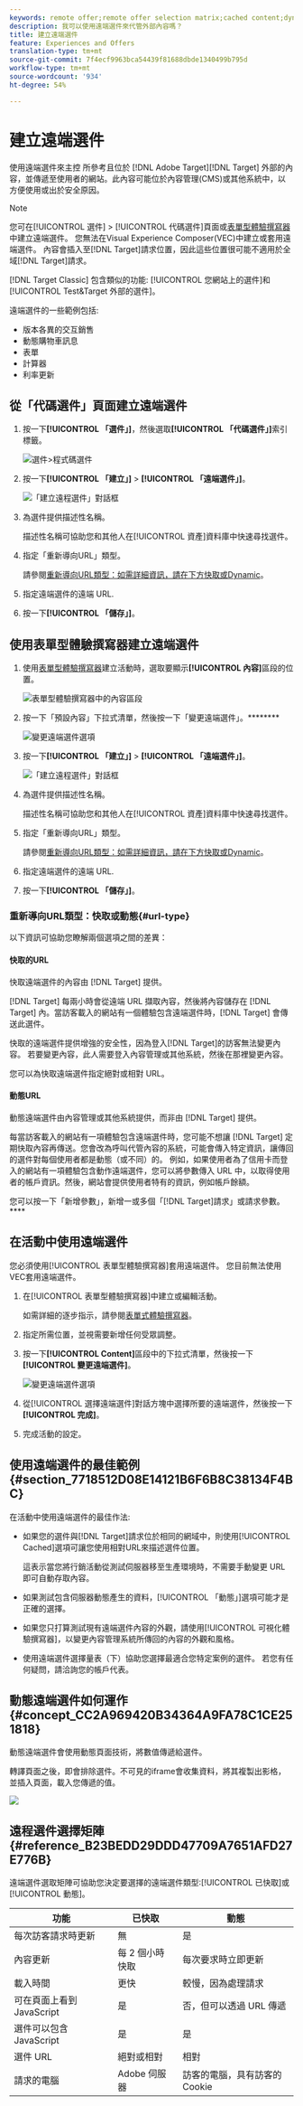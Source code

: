 ```yaml
---
keywords: remote offer;remote offer selection matrix;cached content;dynamic content;url type
description: 我可以使用遠端選件來代管外部內容嗎？
title: 建立遠端選件
feature: Experiences and Offers
translation-type: tm+mt
source-git-commit: 7f4ecf9963bca54439f81688dbde1340499b795d
workflow-type: tm+mt
source-wordcount: '934'
ht-degree: 54%

---
```



# 建立遠端選件

使用遠端選件來主控 所參考且位於 [!DNL Adobe Target][!DNL Target] 外部的內容，並傳遞至使用者的網站。此內容可能位於內容管理(CMS)或其他系統中，以方便使用或出於安全原因。

>[!NOTE]
>
>您可在[!UICONTROL 選件] > [!UICONTROL 代碼選件]頁面或[表單型體驗撰寫器](/help/c-experiences/form-experience-composer.md)中建立遠端選件。 您無法在Visual Experience Composer(VEC)中建立或套用遠端選件。 內容會插入至[!DNL Target]請求位置，因此這些位置很可能不適用於全域[!DNL Target]請求。
>
>[!DNL Target Classic] 包含類似的功能: [!UICONTROL 您網站上的選件]和 [!UICONTROL Test&amp;Target 外部的選件]。

遠端選件的一些範例包括:

* 版本各異的交互銷售
* 動態購物車訊息
* 表單
* 計算器
* 利率更新

## 從「代碼選件」頁面建立遠端選件

1. 按一下&#x200B;**[!UICONTROL 「選件」]**，然後選取&#x200B;**[!UICONTROL 「代碼選件」]**&#x200B;索引標籤。

   ![選件>程式碼選件](/help/c-experiences/c-manage-content/assets/offers-code-offers.png)

1. 按一下&#x200B;**[!UICONTROL 「建立」]** > **[!UICONTROL 「遠端選件」]**。

   ![「建立遠程選件」對話框](/help/c-experiences/c-manage-content/assets/remote_offer_ui.png)

1. 為選件提供描述性名稱。

   描述性名稱可協助您和其他人在[!UICONTROL 資產]資料庫中快速尋找選件。

1. 指定「重新導向URL」類型。

   請參閱[重新導向URL類型：如需詳細資訊，請在下方快取或Dynamic](#url-type)。

1. 指定遠端選件的遠端 URL.

1. 按一下&#x200B;**[!UICONTROL 「儲存」]**。

## 使用表單型體驗撰寫器建立遠端選件

1. 使用[表單型體驗撰寫器](/help/c-experiences/form-experience-composer.md)建立活動時，選取要顯示&#x200B;**[!UICONTROL 內容]**&#x200B;區段的位置。

   ![表單型體驗撰寫器中的內容區段](/help/c-experiences/c-manage-content/assets/form-based-content.png)

1. 按一下「預設內容」下拉式清單，然後按一下「變更遠端選件」。********

   ![變更遠端選件選項](/help/c-experiences/c-manage-content/assets/change-remote-offer.png)

1. 按一下&#x200B;**[!UICONTROL 「建立」]** > **[!UICONTROL 「遠端選件」]**。

   ![「建立遠程選件」對話框](/help/c-experiences/c-manage-content/assets/remote_offer_ui.png)

1. 為選件提供描述性名稱。

   描述性名稱可協助您和其他人在[!UICONTROL 資產]資料庫中快速尋找選件。

1. 指定「重新導向URL」類型。

   請參閱[重新導向URL類型：如需詳細資訊，請在下方快取或Dynamic](#url-type)。

1. 指定遠端選件的遠端 URL.

1. 按一下&#x200B;**[!UICONTROL 「儲存」]**。

### 重新導向URL類型：快取或動態{#url-type}

以下資訊可協助您瞭解兩個選項之間的差異：

#### 快取的URL

快取遠端選件的內容由 [!DNL Target] 提供。

[!DNL Target] 每兩小時會從遠端 URL 擷取內容，然後將內容儲存在 [!DNL Target] 內。當訪客載入的網站有一個體驗包含遠端選件時，[!DNL Target] 會傳送此選件。

快取的遠端選件提供增強的安全性，因為登入[!DNL Target]的訪客無法變更內容。 若要變更內容，此人需要登入內容管理或其他系統，然後在那裡變更內容。

您可以為快取遠端選件指定絕對或相對 URL。

#### 動態URL

動態遠端選件由內容管理或其他系統提供，而非由 [!DNL Target] 提供。

每當訪客載入的網站有一項體驗包含遠端選件時，您可能不想讓 [!DNL Target] 定期快取內容再傳送。您會改為呼叫代管內容的系統，可能會傳入特定資訊，讓傳回的選件對每個使用者都是動態（或不同）的。 例如，如果使用者為了信用卡而登入的網站有一項體驗包含動作遠端選件，您可以將參數傳入 URL 中，以取得使用者的帳戶資訊。然後，網站會提供使用者特有的資訊，例如帳戶餘額。

您可以按一下「新增參數」，新增一或多個「[!DNL Target]請求」或請求參數。****

## 在活動中使用遠端選件

您必須使用[!UICONTROL 表單型體驗撰寫器]套用遠端選件。 您目前無法使用VEC套用遠端選件。

1. 在[!UICONTROL 表單型體驗撰寫器]中建立或編輯活動。

   如需詳細的逐步指示，請參閱[表單式體驗撰寫器](/help/c-experiences/form-experience-composer.md)。

1. 指定所需位置，並視需要新增任何受眾調整。

1. 按一下&#x200B;**[!UICONTROL Content]**&#x200B;區段中的下拉式清單，然後按一下&#x200B;**[!UICONTROL 變更遠端選件]**。

   ![變更遠端選件選項](/help/c-experiences/c-manage-content/assets/change-remote-offer.png)

1. 從[!UICONTROL 選擇遠端選件]對話方塊中選擇所要的遠端選件，然後按一下&#x200B;**[!UICONTROL 完成]**。

1. 完成活動的設定。

## 使用遠端選件的最佳範例{#section_7718512D08E14121B6F6B8C38134F4BC}

在活動中使用遠端選件的最佳作法:

* 如果您的選件與[!DNL Target]請求位於相同的網域中，則使用[!UICONTROL  Cached]選項可讓您使用相對URL來描述選件位置。

   這表示當您將行銷活動從測試伺服器移至生產環境時，不需要手動變更 URL 即可自動存取內容。

* 如果測試包含伺服器動態產生的資料，[!UICONTROL 「動態」]選項可能才是正確的選擇。
* 如果您只打算測試現有遠端選件內容的外觀，請使用[!UICONTROL 可視化體驗撰寫器]，以變更內容管理系統所傳回的內容的外觀和風格。
* 使用遠端選件選擇量表（下）協助您選擇最適合您特定案例的選件。 若您有任何疑問，請洽詢您的帳戶代表。

## 動態遠端選件如何運作{#concept_CC2A969420B34364A9FA78C1CE251818}

動態遠端選件會使用動態頁面技術，將數值傳遞給選件。

轉譯頁面之後，即會排除選件。不可見的iframe會收集資料，將其複製出影格，並插入頁面，載入您傳遞的值。

![](assets/remote_offer_howitworks_2.jpeg)

## 遠程選件選擇矩陣{#reference_B23BEDD29DDD47709A7651AFD27E776B}

遠端選件選取矩陣可協助您決定要選擇的遠端選件類型:[!UICONTROL 已快取]或[!UICONTROL 動態]。

| 功能 | 已快取 | 動態 |
|--- |--- |--- |
| 每次訪客請求時更新 | 無 | 是 |
| 內容更新 | 每 2 個小時快取 | 每次要求時立即更新 |
| 載入時間 | 更快 | 較慢，因為處理請求 |
| 可在頁面上看到 JavaScript | 是 | 否，但可以透過 URL 傳遞 |
| 選件可以包含 JavaScript | 是 | 是 |
| 選件 URL | 絕對或相對 | 相對 |
| 請求的電腦 | Adobe 伺服器 | 訪客的電腦，具有訪客的 Cookie |
